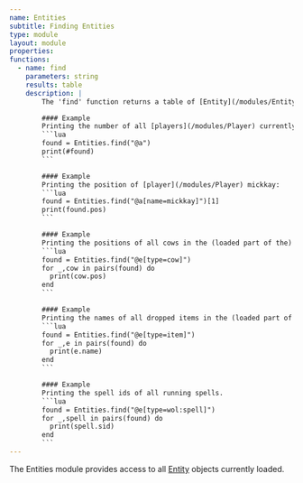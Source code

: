 ```yaml
---
name: Entities
subtitle: Finding Entities
type: module
layout: module
properties:
functions:
  - name: find
    parameters: string
    results: table
    description: |
        The 'find' function returns a table of [Entity](/modules/Entity/) objects that match the given selector.

        #### Example
        Printing the number of all [players](/modules/Player) currently logged in.
        ```lua
        found = Entities.find("@a")
        print(#found)
        ```

        #### Example
        Printing the position of [player](/modules/Player) mickkay:
        ```lua
        found = Entities.find("@a[name=mickkay]")[1]
        print(found.pos)
        ```

        #### Example
        Printing the positions of all cows in the (loaded part of the) world.
        ```lua
        found = Entities.find("@e[type=cow]")
        for _,cow in pairs(found) do
          print(cow.pos)
        end
        ```

        #### Example
        Printing the names of all dropped items in the (loaded part of the) world.
        ```lua
        found = Entities.find("@e[type=item]")
        for _,e in pairs(found) do
          print(e.name)
        end
        ```

        #### Example
        Printing the spell ids of all running spells.
        ```lua
        found = Entities.find("@e[type=wol:spell]")
        for _,spell in pairs(found) do
          print(spell.sid)
        end
        ```
---
```


The <span class="notranslate">Entities</span> module provides access to all [Entity](/modules/Entity/) objects currently loaded.
